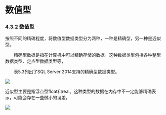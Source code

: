 # 数值型

### 4.3.2 数值型

按照不同的精确程度，将数值型数据类型分为两种，一种是精确型，另一种是近似型。

　　精确型数据是指在计算机中可以精确存储的数据。这种数据类型包括各种整型数据类型、定点型数据类型等，

　　表5.3列出了SQL Server 2014支持的精确型数据类型。

 ![](https://raw.githubusercontent.com/ZanderZhao/images/master/img2019/20191027150431.png)

 

近似型主要是指浮点型float和real。这种类型的数据在内存中不一定能够精确表示，可能会存在一些微小的误差。

 ![](https://raw.githubusercontent.com/ZanderZhao/images/master/img2019/20191027150452.png)